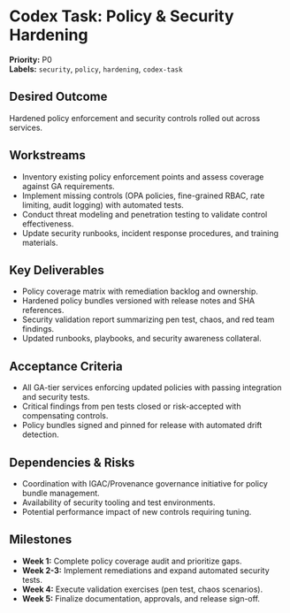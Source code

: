 # Codex Task: Policy & Security Hardening

**Priority:** P0  
**Labels:** `security`, `policy`, `hardening`, `codex-task`

## Desired Outcome
Hardened policy enforcement and security controls rolled out across services.

## Workstreams
- Inventory existing policy enforcement points and assess coverage against GA requirements.
- Implement missing controls (OPA policies, fine-grained RBAC, rate limiting, audit logging) with automated tests.
- Conduct threat modeling and penetration testing to validate control effectiveness.
- Update security runbooks, incident response procedures, and training materials.

## Key Deliverables
- Policy coverage matrix with remediation backlog and ownership.
- Hardened policy bundles versioned with release notes and SHA references.
- Security validation report summarizing pen test, chaos, and red team findings.
- Updated runbooks, playbooks, and security awareness collateral.

## Acceptance Criteria
- All GA-tier services enforcing updated policies with passing integration and security tests.
- Critical findings from pen tests closed or risk-accepted with compensating controls.
- Policy bundles signed and pinned for release with automated drift detection.

## Dependencies & Risks
- Coordination with IGAC/Provenance governance initiative for policy bundle management.
- Availability of security tooling and test environments.
- Potential performance impact of new controls requiring tuning.

## Milestones
- **Week 1:** Complete policy coverage audit and prioritize gaps.
- **Week 2-3:** Implement remediations and expand automated security tests.
- **Week 4:** Execute validation exercises (pen test, chaos scenarios).
- **Week 5:** Finalize documentation, approvals, and release sign-off.
